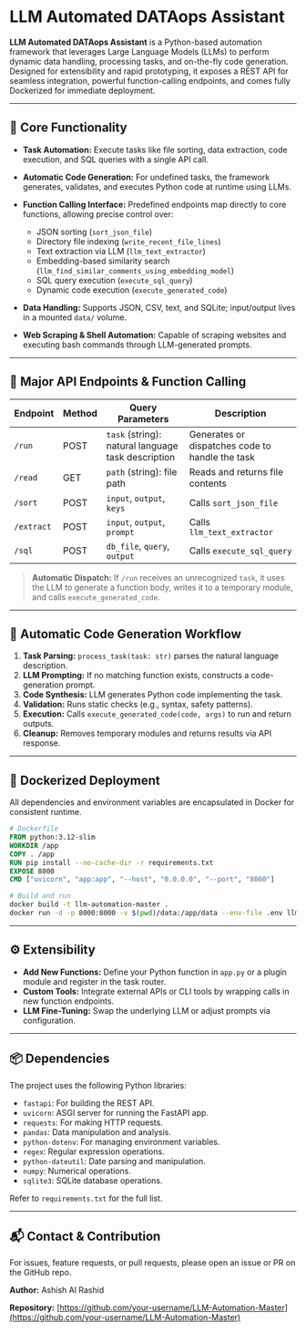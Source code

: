 # LLM Automated DATAops Assistant

**LLM Automated DATAops Assistant** is a Python-based automation framework that leverages Large Language Models (LLMs) to perform dynamic data handling, processing tasks, and on-the-fly code generation. Designed for extensibility and rapid prototyping, it exposes a REST API for seamless integration, powerful function-calling endpoints, and comes fully Dockerized for immediate deployment.

---

## 🚀 Core Functionality

* **Task Automation:** Execute tasks like file sorting, data extraction, code execution, and SQL queries with a single API call.
* **Automatic Code Generation:** For undefined tasks, the framework generates, validates, and executes Python code at runtime using LLMs.
* **Function Calling Interface:** Predefined endpoints map directly to core functions, allowing precise control over:

  * JSON sorting (`sort_json_file`)
  * Directory file indexing (`write_recent_file_lines`)
  * Text extraction via LLM (`llm_text_extractor`)
  * Embedding-based similarity search (`llm_find_similar_comments_using_embedding_model`)
  * SQL query execution (`execute_sql_query`)
  * Dynamic code execution (`execute_generated_code`)
* **Data Handling:** Supports JSON, CSV, text, and SQLite; input/output lives in a mounted `data/` volume.
* **Web Scraping & Shell Automation:** Capable of scraping websites and executing bash commands through LLM-generated prompts.

---

## 🔧 Major API Endpoints & Function Calling

| Endpoint   | Method | Query Parameters                                   | Description                                     |
| ---------- | ------ | -------------------------------------------------- | ----------------------------------------------- |
| `/run`     | POST   | `task` (string): natural language task description | Generates or dispatches code to handle the task |
| `/read`    | GET    | `path` (string): file path                         | Reads and returns file contents                 |
| `/sort`    | POST   | `input`, `output`, `keys`                          | Calls `sort_json_file`                          |
| `/extract` | POST   | `input`, `output`, `prompt`                        | Calls `llm_text_extractor`                      |
| `/sql`     | POST   | `db_file`, `query`, `output`                       | Calls `execute_sql_query`                       |

> **Automatic Dispatch:** If `/run` receives an unrecognized `task`, it uses the LLM to generate a function body, writes it to a temporary module, and calls `execute_generated_code`.

---

## 🤖 Automatic Code Generation Workflow

1. **Task Parsing:** `process_task(task: str)` parses the natural language description.
2. **LLM Prompting:** If no matching function exists, constructs a code-generation prompt.
3. **Code Synthesis:** LLM generates Python code implementing the task.
4. **Validation:** Runs static checks (e.g., syntax, safety patterns).
5. **Execution:** Calls `execute_generated_code(code, args)` to run and return outputs.
6. **Cleanup:** Removes temporary modules and returns results via API response.

---

## 🐳 Dockerized Deployment

All dependencies and environment variables are encapsulated in Docker for consistent runtime.

```dockerfile
# Dockerfile
FROM python:3.12-slim
WORKDIR /app
COPY . /app
RUN pip install --no-cache-dir -r requirements.txt
EXPOSE 8000
CMD ["uvicorn", "app:app", "--host", "0.0.0.0", "--port", "8000"]
```

```bash
# Build and run
docker build -t llm-automation-master .
docker run -d -p 8000:8000 -v $(pwd)/data:/app/data --env-file .env llm-automation-master
```

---

## ⚙️ Extensibility

* **Add New Functions:** Define your Python function in `app.py` or a plugin module and register in the task router.
* **Custom Tools:** Integrate external APIs or CLI tools by wrapping calls in new function endpoints.
* **LLM Fine-Tuning:** Swap the underlying LLM or adjust prompts via configuration.

---

## 📦 Dependencies

The project uses the following Python libraries:

* `fastapi`: For building the REST API.
* `uvicorn`: ASGI server for running the FastAPI app.
* `requests`: For making HTTP requests.
* `pandas`: Data manipulation and analysis.
* `python-dotenv`: For managing environment variables.
* `regex`: Regular expression operations.
* `python-dateutil`: Date parsing and manipulation.
* `numpy`: Numerical operations.
* `sqlite3`: SQLite database operations.

Refer to `requirements.txt` for the full list.

---

## 📬 Contact & Contribution

For issues, feature requests, or pull requests, please open an issue or PR on the GitHub repo.

**Author:** Ashish Al Rashid 

**Repository:** [https://github.com/your-username/LLM-Automation-Master](https://github.com/your-username/LLM-Automation-Master)
